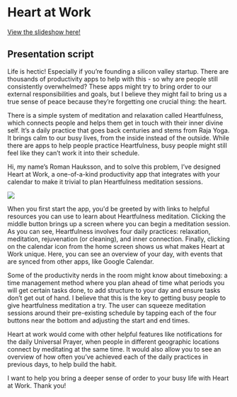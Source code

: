 # Heart at Work

[View the slideshow here!](https://docs.google.com/presentation/d/1npBF1yddgTRr_9WsixVrSul5AKa_p4kEd4wlaw207y8/edit?usp=sharing)

## Presentation script

Life is hectic! Especially if you’re founding a silicon valley startup. There are thousands of productivity apps to help with this - so why are people still consistently overwhelmed? These apps might try to bring order to our external responsibilities and goals, but I believe they might fail to bring us a true sense of peace because they’re forgetting one crucial thing: the heart.

There is a simple system of meditation and relaxation called Heartfulness, which connects people and helps them get in touch with their inner divine self. It’s a daily practice that goes back centuries and stems from Raja Yoga. It brings calm to our busy lives, from the inside instead of the outside. While there are apps to help people practice Heartfulness, busy people might still feel like they can’t work it into their schedule.

Hi, my name’s Roman Hauksson, and to solve this problem, I’ve designed Heart at Work, a one-of-a-kind productivity app that integrates with your calendar to make it trivial to plan Heartfulness meditation sessions.

![](./icon.png)

When you first start the app, you'd be greeted by with links to helpful resources you can use to learn about Heartfulness meditation. Clicking the middle button brings up a screen where you can begin a meditation session. As you can see, Heartfulness involves four daily practices: relaxation, meditation, rejuvenation (or cleaning), and inner connection. Finally, clicking on the calendar icon from the home screen shows us what makes Heart at Work unique. Here, you can see an overview of your day, with events that are synced from other apps, like Google Calendar. 

Some of the productivity nerds in the room might know about timeboxing: a time management method where you plan ahead of time what periods you will get certain tasks done, to add structure to your day and ensure tasks don’t get out of hand. I believe that this is the key to getting busy people to give heartfulness meditation a try. The user can squeeze meditation sessions around their pre-existing schedule by tapping each of the four buttons near the bottom and adjusting the start and end times.

Heart at work would come with other helpful features like notifications for the daily Universal Prayer, when people in different geographic locations connect by meditating at the same time. It would also allow you to see an overview of how often you’ve achieved each of the daily practices in previous days, to help build the habit.

I want to help you bring a deeper sense of order to your busy life with Heart at Work. Thank you!
